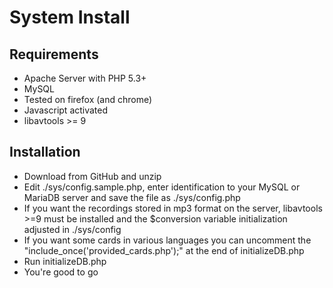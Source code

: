  System Install
================

Requirements
-------------
* Apache Server with PHP 5.3+
* MySQL
* Tested on firefox (and chrome)
* Javascript activated
* libavtools >= 9

Installation
-------------

* Download from GitHub and unzip
* Edit ./sys/config.sample.php, enter identification to your MySQL or MariaDB server and save the file as ./sys/config.php
* If you want the recordings stored in mp3 format on the server, libavtools >=9 must be installed and the $conversion variable initialization adjusted in ./sys/config
* If you want some cards in various languages you can uncomment the "include_once('provided_cards.php');" at the end of initializeDB.php
* Run initializeDB.php
* You're good to go

